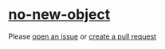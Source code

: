 [no-new-object](https://eslint.org/docs/rules/no-new-object)
============================================================
Please [open an issue](https://github.com/professional-js/eslint-config/issues/new)
or [create a pull request](https://github.com/professional-js/eslint-config/edit/main/src/rules-configurations/eslint/no-new-object.md)
